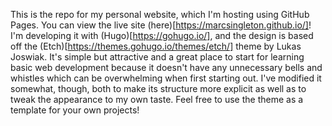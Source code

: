 This is the repo for my personal website, which I'm hosting using GitHub Pages. You can view the live site (here)[https://marcsingleton.github.io/]! I'm developing it with (Hugo)[https://gohugo.io/], and the design is based off the (Etch)[https://themes.gohugo.io/themes/etch/] theme by Lukas Joswiak. It's simple but attractive and a great place to start for learning basic web development because it doesn't have any unnecessary bells and whistles which can be overwhelming when first starting out. I've modified it somewhat, though, both to make its structure more explicit as well as to tweak the appearance to my own taste. Feel free to use the theme as a template for your own projects!
